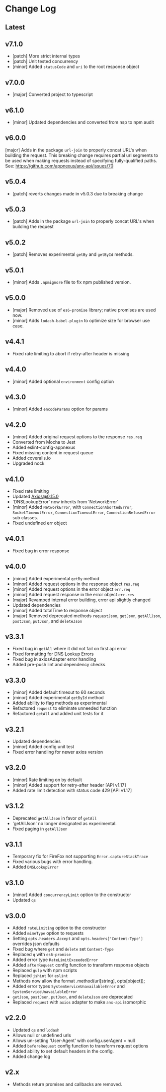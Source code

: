 # Change Log

## Latest

## v7.1.0

* [patch] More strict internal types
* [patch] Unit tested concurrency
* [minor] Added `statusCode` and `uri` to the root response object

## v7.0.0

* [major] Converted project to typescript

## v6.1.0

* [minor] Updated dependencies and converted from nsp to npm audit

## v6.0.0

[major] Adds in the package `url-join` to properly concat URL's when building the request. This breaking change requires partial url segments to be used when making requests instead of specifying fully-qualified paths. See: https://github.com/appnexus/anx-api/issues/70

## v5.0.4

* [patch] reverts changes made in v5.0.3 due to breaking change

## v5.0.3

* [patch] Adds in the package `url-join` to properly concat URL's when building the request

## v5.0.2

* [patch] Removes experimental `getBy` and `getById` methods.

## v5.0.1

* [minor] Adds `.npmignore` file to fix npm published version.

## v5.0.0

* [major] Removed use of `es6-promise` library; native promises are used now.
* [minor] Adds `lodash-babel-plugin` to optimize size for browser use case.

## v4.4.1

* Fixed rate limiting to abort if retry-after header is missing

## v4.4.0

* [minor] Added optional `environment` config option

## v4.3.0

* [minor] Added `encodeParams` option for params

## v4.2.0

* [minor] Added original request options to the response `res.req`
* Converted from Mocha to Jest
* Added eslint-config-appnexus
* Fixed missing content in request queue
* Added coveralls.io
* Upgraded nock

## v4.1.0

* Fixed rate limiting
* Updated Axios@0.15.0
* 'DNSLookupError' now inherits from 'NetworkError'
* [minor] Added `NetworkError`, with `ConnectionAbortedError`, `SocketTimeoutError`, `ConnectionTimeoutError`, `ConnectionRefusedError` sub classes.
* Fixed undefined err object

## v4.0.1

* Fixed bug in error response

## v4.0.0

* [minor] Added experimental `getBy` method
* [minor] Added request options in the response object `res.req`
* [minor] Added request options in the error object `err.req`
* [minor] Added request response in the error object `err.res`
* [major] Revamped internal error building, error api slightly changed
* Updated dependencies
* [minor] Added totalTime to response object
* [major] Removed deprecated methods `requestJson`, `getJson`, `getAllJson`, `postJson`, `putJson`, and `deleteJson`

## v3.3.1

* Fixed bug in `getAll` where it did not fail on first api error
* Fixed formatting for DNS Lookup Errors
* Fixed bug in axiosAdapter error handling
* Added pre-push lint and dependency checks

## v3.3.0

* [minor] Added default timeout to 60 seconds
* [minor] Added experimental `getById` method
* Added ability to flag methods as experimental
* Refactored `request` to eliminate unneeded function
* Refactored `getAll` and added unit tests for it

## v3.2.1

* Updated dependencies
* [minor] Added config unit test
* Fixed error handling for newer axios version

## v3.2.0

* [minor] Rate limiting on by default
* [minor] Added support for retry-after header [API v1.17]
* Added rate limit detection with status code 429 [API v1.17]

## v3.1.2

* Deprecated `getAllJson` in favor of `getAll`
* 'getAllJson' no longer designated as experimental.
* Fixed paging in `getAllJson`

## v3.1.1

* Temporary fix for FireFox not supporting `Error.captureStackTrace`
* Fixed various bugs with error handling.
* Added `DNSLookupError`

## v3.1.0

* [minor] Added `concurrencyLimit` option to the constructor
* Updated `qs`

## v3.0.0

* Added `rateLimiting` option to the constructor
* Added `mimeType` option to requests
* Setting `opts.headers.Accept` and `opts.headers['Content-Type']` overrides json defaults
* Fixed bug where `get` and `delete` set `Content-Type`
* Replaced `q` with `es6-promise`
* Added error type `RateLimitExceededError`
* Added `afterRequest` config function to transform response objects
* Replaced `gulp` with npm scripts
* Replaced `jshint` for `eslint`
* Methods now allow the format .method(url[string], opts[object]);
* Added error types `SystemServiceUnavailableError` and `SystemServiceUnavailableError`
* `getJson`, `postJson`, `putJson`, and `deleteJson` are deprecated
* Replaced `request` with `axios` adapter to make `anx-api` isomorphic

## v2.2.0

* Updated `qs` and `lodash`
* Allows null or undefined urls
* Allows un-setting 'User-Agent' with config.userAgent = null
* Added `beforeRequest` config function to transform request options
* Added ability to set default headers in the config.
* Added change log

## v2.x

* Methods return promises and callbacks are removed.
